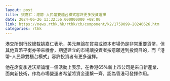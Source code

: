 ```yaml
---
layout: post
title: 姚嘉仁：港幣-人民幣雙櫃台模式容許更多投資選擇
date: 2024-06-26 13:32:56.000000000 +08:00
link: https://news.rthk.hk/rthk/ch/component/k2/1759099-20240626.htm
categories: rthk
---
```


港交所副行政總裁姚嘉仁表示，美元無論在貿易或資本市場仍是非常重要貨幣，但其他貨幣平衡亦帶來機會，期望建立的市場讓投資者按意願達到投資目的，而「港幣-人民幣雙櫃台模式」容許投資者有更多選擇。

他在席夏季達沃斯論壇一個活動上表示，在香港65%新上市公司是來自新產業、面向新技術，作為市場營運者希望將資金連繫一齊，認為香港可發揮作用。
